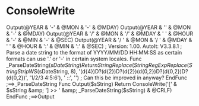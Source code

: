# ConsoleWrite
Output(@YEAR &amp; '-' &amp; @MON &amp; '-' &amp; @MDAY) Output(@YEAR &amp; '' &amp; @MON &amp; '-' &amp; @MDAY) Output(@YEAR &amp; '/' &amp; @MON &amp; '/' &amp; @MDAY &amp; ' ' &amp; @HOUR &amp; '-' &amp; @MIN &amp; '-' &amp; @SEC) Output(@YEAR &amp; '/   ' &amp; @MON &amp; '/  ' &amp; @MDAY &amp; '         ' &amp; @HOUR &amp; ':' &amp; @MIN &amp; ':' &amp; @SEC)  ; Version: 1.00. AutoIt: V3.3.8.1 ; Parse a date string to the format of YYYY/MM/DD HH:MM:SS as certain formats can use '.' or '-' in certain system locales. Func _ParseDateString($sDateString)     Return StringReplace(StringRegExpReplace(StringStripWS($sDateString, 8), '(d{4})D?(d{2})D?(d{2})(d{0,2})D?(d{0,2})D?(d{0,2})', '1/2/3 4:5:6'), ' ::', '') ; Can this be improved in anyway? EndFunc   ;==>_ParseDateString  Func Output($sString)     Return ConsoleWrite('[' &amp; $sString &amp; '] >> ' &amp; _ParseDateString($sString) &amp; @CRLF) EndFunc   ;==>Output
